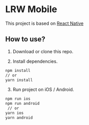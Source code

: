 # LRW Mobile

This project is based on [React Native](https://github.com/facebook/react-native)

## How to use?

1. Download or clone this repo.

2. Install dependencies.

```bash
npm install
// or
yarn install
```

3. Run project on iOS / Android.

```bash
npm run ios
npm run android
 // or
yarn ios
yarn android
```